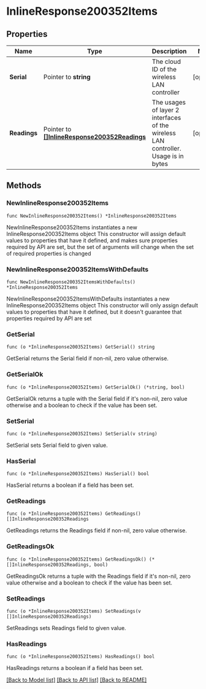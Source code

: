 # InlineResponse200352Items

## Properties

Name | Type | Description | Notes
------------ | ------------- | ------------- | -------------
**Serial** | Pointer to **string** | The cloud ID of the wireless LAN controller | [optional] 
**Readings** | Pointer to [**[]InlineResponse200352Readings**](InlineResponse200352Readings.md) | The usages of layer 2 interfaces of the wireless LAN controller. Usage is in bytes | [optional] 

## Methods

### NewInlineResponse200352Items

`func NewInlineResponse200352Items() *InlineResponse200352Items`

NewInlineResponse200352Items instantiates a new InlineResponse200352Items object
This constructor will assign default values to properties that have it defined,
and makes sure properties required by API are set, but the set of arguments
will change when the set of required properties is changed

### NewInlineResponse200352ItemsWithDefaults

`func NewInlineResponse200352ItemsWithDefaults() *InlineResponse200352Items`

NewInlineResponse200352ItemsWithDefaults instantiates a new InlineResponse200352Items object
This constructor will only assign default values to properties that have it defined,
but it doesn't guarantee that properties required by API are set

### GetSerial

`func (o *InlineResponse200352Items) GetSerial() string`

GetSerial returns the Serial field if non-nil, zero value otherwise.

### GetSerialOk

`func (o *InlineResponse200352Items) GetSerialOk() (*string, bool)`

GetSerialOk returns a tuple with the Serial field if it's non-nil, zero value otherwise
and a boolean to check if the value has been set.

### SetSerial

`func (o *InlineResponse200352Items) SetSerial(v string)`

SetSerial sets Serial field to given value.

### HasSerial

`func (o *InlineResponse200352Items) HasSerial() bool`

HasSerial returns a boolean if a field has been set.

### GetReadings

`func (o *InlineResponse200352Items) GetReadings() []InlineResponse200352Readings`

GetReadings returns the Readings field if non-nil, zero value otherwise.

### GetReadingsOk

`func (o *InlineResponse200352Items) GetReadingsOk() (*[]InlineResponse200352Readings, bool)`

GetReadingsOk returns a tuple with the Readings field if it's non-nil, zero value otherwise
and a boolean to check if the value has been set.

### SetReadings

`func (o *InlineResponse200352Items) SetReadings(v []InlineResponse200352Readings)`

SetReadings sets Readings field to given value.

### HasReadings

`func (o *InlineResponse200352Items) HasReadings() bool`

HasReadings returns a boolean if a field has been set.


[[Back to Model list]](../README.md#documentation-for-models) [[Back to API list]](../README.md#documentation-for-api-endpoints) [[Back to README]](../README.md)


